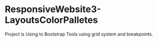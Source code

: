# ResponsiveWebsite3-LayoutsColorPalletes
Project is  Using to  Bootstrap  Tools  using grid system and  breakpoints.
